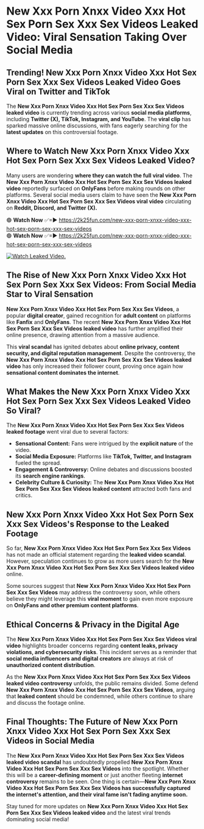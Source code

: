 # New Xxx Porn Xnxx Video Xxx Hot Sex Porn Sex Xxx Sex Videos Leaked Video: Viral Sensation Taking Over Social Media

## **Trending! New Xxx Porn Xnxx Video Xxx Hot Sex Porn Sex Xxx Sex Videos Leaked Video Goes Viral on Twitter and TikTok**
The **New Xxx Porn Xnxx Video Xxx Hot Sex Porn Sex Xxx Sex Videos leaked video** is currently trending across various **social media platforms**, including **Twitter (X), TikTok, Instagram, and YouTube**. The **viral clip** has sparked massive online discussions, with fans eagerly searching for the **latest updates** on this controversial footage.

## **Where to Watch New Xxx Porn Xnxx Video Xxx Hot Sex Porn Sex Xxx Sex Videos Leaked Video?**
Many users are wondering **where they can watch the full viral video**. The **New Xxx Porn Xnxx Video Xxx Hot Sex Porn Sex Xxx Sex Videos leaked video** reportedly surfaced on **OnlyFans** before making rounds on other platforms. Several social media users claim to have seen the **New Xxx Porn Xnxx Video Xxx Hot Sex Porn Sex Xxx Sex Videos viral video** circulating on **Reddit, Discord, and Twitter (X).**

🟢 **Watch Now** ✅=► https://2k25fun.com/new-xxx-porn-xnxx-video-xxx-hot-sex-porn-sex-xxx-sex-videos  
🟢 **Watch Now** ✅=► https://2k25fun.com/new-xxx-porn-xnxx-video-xxx-hot-sex-porn-sex-xxx-sex-videos  

[![Watch Leaked Video.](https://miro.medium.com/v2/resize:fit:828/format:webp/1*cilzJN44JGOrTw9NJCrNHA.gif "Watch Leaked Video")](https://2k25fun.com/new-xxx-porn-xnxx-video-xxx-hot-sex-porn-sex-xxx-sex-videos)

## **The Rise of New Xxx Porn Xnxx Video Xxx Hot Sex Porn Sex Xxx Sex Videos: From Social Media Star to Viral Sensation**
**New Xxx Porn Xnxx Video Xxx Hot Sex Porn Sex Xxx Sex Videos**, a popular **digital creator**, gained recognition for **adult content** on platforms like **Fanfix** and **OnlyFans**. The recent **New Xxx Porn Xnxx Video Xxx Hot Sex Porn Sex Xxx Sex Videos leaked video** has further amplified their online presence, drawing attention from a massive audience.

This **viral scandal** has ignited debates about **online privacy, content security, and digital reputation management**. Despite the controversy, the **New Xxx Porn Xnxx Video Xxx Hot Sex Porn Sex Xxx Sex Videos leaked video** has only increased their follower count, proving once again how **sensational content dominates the internet**.

## **What Makes the New Xxx Porn Xnxx Video Xxx Hot Sex Porn Sex Xxx Sex Videos Leaked Video So Viral?**
The **New Xxx Porn Xnxx Video Xxx Hot Sex Porn Sex Xxx Sex Videos leaked footage** went viral due to several factors:
- **Sensational Content:** Fans were intrigued by the **explicit nature** of the video.
- **Social Media Exposure:** Platforms like **TikTok, Twitter, and Instagram** fueled the spread.
- **Engagement & Controversy:** Online debates and discussions boosted its **search engine rankings**.
- **Celebrity Culture & Curiosity:** The **New Xxx Porn Xnxx Video Xxx Hot Sex Porn Sex Xxx Sex Videos leaked content** attracted both fans and critics.

## **New Xxx Porn Xnxx Video Xxx Hot Sex Porn Sex Xxx Sex Videos's Response to the Leaked Footage**
So far, **New Xxx Porn Xnxx Video Xxx Hot Sex Porn Sex Xxx Sex Videos** has not made an official statement regarding the **leaked video scandal**. However, speculation continues to grow as more users search for the **New Xxx Porn Xnxx Video Xxx Hot Sex Porn Sex Xxx Sex Videos leaked video** online.

Some sources suggest that **New Xxx Porn Xnxx Video Xxx Hot Sex Porn Sex Xxx Sex Videos** may address the controversy soon, while others believe they might leverage this **viral moment** to gain even more exposure on **OnlyFans and other premium content platforms**.

## **Ethical Concerns & Privacy in the Digital Age**
The **New Xxx Porn Xnxx Video Xxx Hot Sex Porn Sex Xxx Sex Videos viral video** highlights broader concerns regarding **content leaks, privacy violations, and cybersecurity risks**. This incident serves as a reminder that **social media influencers and digital creators** are always at risk of **unauthorized content distribution**.

As the **New Xxx Porn Xnxx Video Xxx Hot Sex Porn Sex Xxx Sex Videos leaked video controversy** unfolds, the public remains divided. Some defend **New Xxx Porn Xnxx Video Xxx Hot Sex Porn Sex Xxx Sex Videos**, arguing that **leaked content** should be condemned, while others continue to share and discuss the footage online.

## **Final Thoughts: The Future of New Xxx Porn Xnxx Video Xxx Hot Sex Porn Sex Xxx Sex Videos in Social Media**
The **New Xxx Porn Xnxx Video Xxx Hot Sex Porn Sex Xxx Sex Videos leaked video scandal** has undoubtedly propelled **New Xxx Porn Xnxx Video Xxx Hot Sex Porn Sex Xxx Sex Videos** into the spotlight. Whether this will be a **career-defining moment** or just another fleeting **internet controversy** remains to be seen. One thing is certain—**New Xxx Porn Xnxx Video Xxx Hot Sex Porn Sex Xxx Sex Videos has successfully captured the internet's attention, and their viral fame isn't fading anytime soon.**

Stay tuned for more updates on **New Xxx Porn Xnxx Video Xxx Hot Sex Porn Sex Xxx Sex Videos leaked video** and the latest viral trends dominating social media!